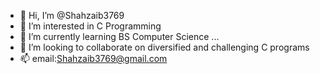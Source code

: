 - 👋 Hi, I’m @Shahzaib3769
- 👀 I’m interested in C Programming
- 🌱 I’m currently learning BS Computer Science ...
- 💞️ I’m looking to collaborate on diversified and challenging C programs
- 📫 email:Shahzaib3769@gmail.com

<!---
Shahzaib3769/Shahzaib3769 is a ✨ special ✨ repository because its `README.md` (this file) appears on your GitHub profile.
You can click the Preview link to take a look at your changes.
--->
